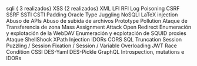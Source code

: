 sqli { 3 realizados}
XSS {2 realizados}
XML
LFI
RFI
Log Poisoning
CSRF
SSRF
SSTI
CSTI
Padding Oracle
Type Juggling
NoSQLI
LaTeX injection
Abuso de APIs
Abuso de subida de archivos
Prototype Pollution
Ataque de Transferencia de zona
Mass Assignment Attack
Open Redirect
Enumeración y explotación de la WebDAV
Enumeración y ecplotación de SQUID proxies
Ataque ShellShock
XPath Injection
IDORs
CORS
SQL Truncation
Session Puzzling / Session Fixation / Session / Variable Overloading
JWT
Race Condition
CSSI
DES-Yaml
DES-Pickle
GraphQL Introspection, mutations e IDORs